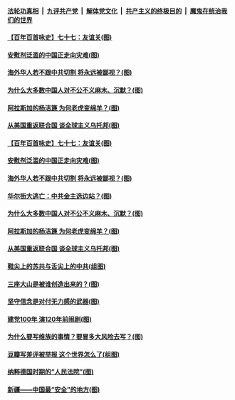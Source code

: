

####  [法轮功真相](../../../../basic/blob/master/README.md?t=04060302) &nbsp;|&nbsp; [九评共产党](../../../../9ping.md/blob/master/README.md?t=04060302) &nbsp;|&nbsp; [解体党文化](../../../../jtdwh.md/blob/master/README.md?t=04060302)  &nbsp;|&nbsp; [共产主义的终极目的](../../../../gczydzjmd.md/blob/master/README.md?t=04060302) &nbsp;|&nbsp; [魔鬼在统治我们的世界](../../../../mgztzwmdsj.md/blob/master/README.md?t=04060302) 

#### [【百年百首咏史】七十七：友谊关(图)](../pages/p4/967844.md?t=04060302) 

#### [安慰剂泛滥的中国正走向灾难(图)](../pages/p4/967762.md?t=04060302) 

#### [海外华人若不跟中共切割 将永远被鄙视？(图)](../pages/p4/967765.md?t=04060302) 

#### [为什么大多数中国人对不公不义麻木、沉默？(图)](../pages/p4/967760.md?t=04060302) 

#### [阿拉斯加的杨洁篪 为何老虎变绵羊？(图)](../pages/p4/967723.md?t=04060302) 

#### [从美国重返联合国 谈全球主义乌托邦(图)](../pages/p4/966832.md?t=04060302) 

#### [【百年百首咏史】七十七：友谊关(图)](../pages/p4/967844.md?t=04060302) 


#### [安慰剂泛滥的中国正走向灾难(图)](../pages/p4/967762.md?t=04060302) 

#### [海外华人若不跟中共切割 将永远被鄙视？(图)](../pages/p4/967765.md?t=04060302) 

#### [华尔街大逃亡：中共金主选边站？(图)](../pages/p4/967759.md?t=04060302) 

#### [为什么大多数中国人对不公不义麻木、沉默？(图)](../pages/p4/967760.md?t=04060302) 

#### [阿拉斯加的杨洁篪 为何老虎变绵羊？(图)](../pages/p4/967723.md?t=04060302) 

#### [从美国重返联合国 谈全球主义乌托邦(图)](../pages/p4/966832.md?t=04060302) 


#### [鞋尖上的苏共与舌尖上的中共(组图)](../pages/p4/967642.md?t=04060302) 

#### [三座大山是被谁创造出来的？(图)](../pages/p4/967536.md?t=04060302) 

#### [坚守信念是对付无力感的武器(图)](../pages/p4/967663.md?t=04060302) 

#### [建党100年 演120年前闹剧(图)](../pages/p4/967529.md?t=04060302) 



#### [为什么要写维族的事情？要冒多大风险去写？(图)](../pages/p4/967572.md?t=04060302) 

#### [豆瓣写差评被举报 这个世界怎么了(组图)](../pages/p4/967577.md?t=04060302) 

#### [纳粹德国时期的“人民法院”(图)](../pages/p4/967575.md?t=04060302) 

#### [新疆——中国最“安全”的地方(图)](../pages/p4/967571.md?t=04060302) 


